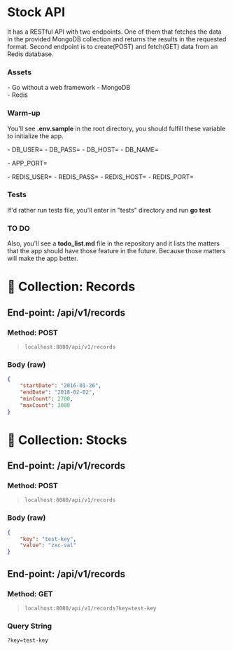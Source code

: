 # Stock API
It has a RESTful API with two endpoints. One of them that fetches the data in the provided MongoDB collection and returns the results in the requested format. Second endpoint is to create(POST) and fetch(GET) data from an Redis database.

### Assets
\- Go without a web framework
\- MongoDB  
\- Redis

### Warm-up
You'll see **.env.sample** in the root directory, you should fulfill these variable to initialize the app.

\- DB_USER=
\- DB_PASS=
\- DB_HOST=
\- DB_NAME=

\- APP_PORT=

\- REDIS_USER=
\- REDIS_PASS=
\- REDIS_HOST=
\- REDIS_PORT=

### Tests
If'd rather run tests file, you'll enter in "tests" directory and run **go test**

### TO DO
Also, you'll see a **todo_list.md** file in the repository and it lists the matters that the app should have those feature in the future. Because those matters will make the app better.

# 📁 Collection: Records 

## End-point: /api/v1/records
### Method: POST
>```
>localhost:8080/api/v1/records
>```
### Body (**raw**)

```json
{
    "startDate": "2016-01-26",
    "endDate": "2018-02-02",
    "minCount": 2700,
    "maxCount": 3000
}
```

# 📁 Collection: Stocks 


## End-point: /api/v1/records
### Method: POST
>```
>localhost:8080/api/v1/records
>```
### Body (**raw**)

```json
{
    "key": "test-key",
    "value": "zxc-val"
}
```

## End-point: /api/v1/records
### Method: GET
>```
>localhost:8080/api/v1/records?key=test-key
>```
### Query String

```
?key=test-key
```
